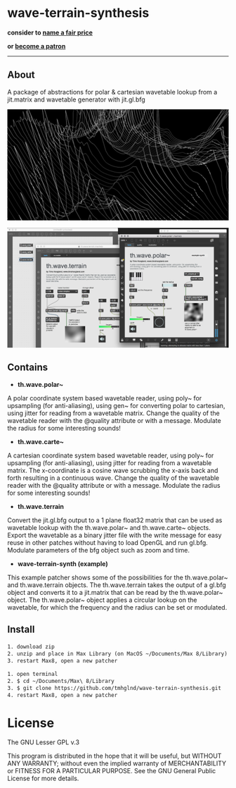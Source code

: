 # wave-terrain-synthesis

**consider to [name a fair price](http://gumroad.com/tmhglnd)**

**or [become a patron](http://patreon.com/timohoogland)**

---

## About

A package of abstractions for polar & cartesian wavetable lookup from a jit.matrix and wavetable generator with jit.gl.bfg

![preview](media/social.png)

![overview](media/overview.png)

## Contains

- **th.wave.polar~**

A polar coordinate system based wavetable reader, using poly~ for upsampling (for anti-aliasing), using gen~ for converting polar to cartesian, using jitter for reading from a wavetable matrix. Change the quality of the wavetable reader with the @quality attribute or with a message. Modulate the radius for some interesting sounds!

- **th.wave.carte~**

A cartesian coordinate system based wavetable reader, using poly~ for upsampling (for anti-aliasing), using jitter for reading from a wavetable matrix. The x-coordinate is a cosine wave scrubbing the x-axis back and forth resulting in a continuous wave. Change the quality of the wavetable reader with the @quality attribute or with a message. Modulate the radius for some interesting sounds!

- **th.wave.terrain**

Convert the jit.gl.bfg output to a 1 plane float32 matrix that can be used as wavetable lookup with the th.wave.polar~ and th.wave.carte~ objects. Export the wavetable as a binary jitter file with the write message for easy reuse in other patches without having to load OpenGL and run gl.bfg. Modulate parameters of the bfg object such as zoom and time.

- **wave-terrain-synth (example)**

This example patcher shows some of the possibilities for the th.wave.polar~ and th.wave.terrain objects. The th.wave.terrain takes the output of a gl.bfg object and converts it to a jit.matrix that can be read by the th.wave.polar~ object. The th.wave.polar~ object applies a circular lookup on the wavetable, for which the frequency and the radius can be set or modulated.

## Install

```
1. download zip
2. unzip and place in Max Library (on MacOS ~/Documents/Max 8/Library)
3. restart Max8, open a new patcher
```

```
1. open terminal
2. $ cd ~/Documents/Max\ 8/Library
3. $ git clone https://github.com/tmhglnd/wave-terrain-synthesis.git
4. restart Max8, open a new patcher
```

# License

The GNU Lesser GPL v.3

This program is distributed in the hope that it will be useful,
but WITHOUT ANY WARRANTY; without even the implied warranty of
MERCHANTABILITY or FITNESS FOR A PARTICULAR PURPOSE. See the
GNU General Public License for more details.
